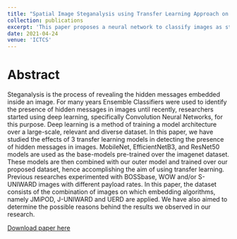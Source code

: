 ```yaml
---
title: "Spatial Image Steganalysis using Transfer Learning Approach on Embedded JPEG Images"
collection: publications
excerpt: 'This paper proposes a neural network to classify images as steganographic by using transfer learning. The paper experiments with three different backbone networks, namely, MobileNetV2, EfficientNetB3, and ResNet50 and publishes the observations.'
date: 2021-04-24
venue: 'ICTCS'
---
```

Abstract
======
Steganalysis is the process of revealing the hidden messages embedded
inside an image. For many years Ensemble Classifiers were used to identify the
presence of hidden messages in images until recently, researchers started using
deep learning, specifically Convolution Neural Networks, for this purpose. Deep
learning is a method of training a model architecture over a large-scale, relevant
and diverse dataset. In this paper, we have studied the effects of 3 transfer
learning models in detecting the presence of hidden messages in images.
MobileNet, EfficientNetB3, and ResNet50 models are used as the base-models
pre-trained over the imagenet dataset. These models are then combined with our
outer model and trained over our proposed dataset, hence accomplishing the aim
of using transfer learning. Previous researches experimented with BOSSbase,
WOW and/or S-UNIWARD images with different payload rates. In this paper,
the dataset consists of the combination of images on which embedding
algorithms, namely JMiPOD, J-UNIWARD and UERD are applied. We have also
aimed to determine the possible reasons behind the results we observed in our
research.

[Download paper here](http://nirav-1999.github.io/files/steg.pdf)
 
<!-- Recommended citation: Your Name, You. (2009). "Paper Title Number 1." <i>Journal 1</i>. 1(1). -->